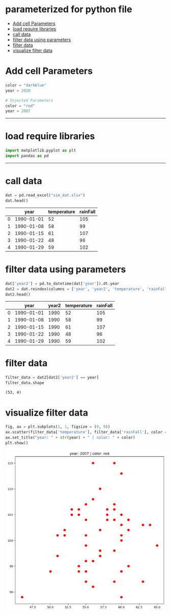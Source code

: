 # parameterized for python file


- [Add cell Parameters](#add-cell-parameters)
- [load require libraries](#load-require-libraries)
- [call data](#call-data)
- [filter data using parameters](#filter-data-using-parameters)
- [filter data](#filter-data)
- [visualize filter data](#visualize-filter-data)

# Add cell Parameters

``` python
color = "darkblue"
year = 2020
```

``` python
# Injected Parameters
color = "red"
year = 2007
```

------------------------------------------------------------------------

# load require libraries

``` python
import matplotlib.pyplot as plt
import pandas as pd 
```

------------------------------------------------------------------------

# call data

``` python
dat = pd.read_excel("sim_dat.xlsx")
dat.head()
```

<div>
<style scoped>
    .dataframe tbody tr th:only-of-type {
        vertical-align: middle;
    }
&#10;    .dataframe tbody tr th {
        vertical-align: top;
    }
&#10;    .dataframe thead th {
        text-align: right;
    }
</style>

|     | year       | temperature | rainFall |
|-----|------------|-------------|----------|
| 0   | 1990-01-01 | 52          | 105      |
| 1   | 1990-01-08 | 58          | 99       |
| 2   | 1990-01-15 | 61          | 107      |
| 3   | 1990-01-22 | 48          | 96       |
| 4   | 1990-01-29 | 59          | 102      |

</div>

# filter data using parameters

``` python
dat['year2'] = pd.to_datetime(dat['year']).dt.year
dat2 = dat.reindex(columns = ['year', 'year2', 'temperature', 'rainFall'])
dat2.head()
```

<div>
<style scoped>
    .dataframe tbody tr th:only-of-type {
        vertical-align: middle;
    }
&#10;    .dataframe tbody tr th {
        vertical-align: top;
    }
&#10;    .dataframe thead th {
        text-align: right;
    }
</style>

|     | year       | year2 | temperature | rainFall |
|-----|------------|-------|-------------|----------|
| 0   | 1990-01-01 | 1990  | 52          | 105      |
| 1   | 1990-01-08 | 1990  | 58          | 99       |
| 2   | 1990-01-15 | 1990  | 61          | 107      |
| 3   | 1990-01-22 | 1990  | 48          | 96       |
| 4   | 1990-01-29 | 1990  | 59          | 102      |

</div>

# filter data

``` python
filter_data = dat2[dat2['year2'] == year]
filter_data.shape
```

    (53, 4)

# visualize filter data

``` python
fig, ax = plt.subplots(1, 1, figsize = (9, 9))
ax.scatter(filter_data['temperature'], filter_data['rainFall'], color = color, s = 50)
ax.set_title("year: " + str(year) + " | color: " + color)
plt.show()
```

![](Quarto_py_parameterized_files/figure-commonmark/cell-8-output-1.png)
